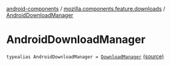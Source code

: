 [android-components](../index.md) / [mozilla.components.feature.downloads](index.md) / [AndroidDownloadManager](./-android-download-manager.md)

# AndroidDownloadManager

`typealias AndroidDownloadManager = `[`DownloadManager`](https://developer.android.com/reference/android/app/DownloadManager.html) [(source)](https://github.com/mozilla-mobile/android-components/blob/master/components/feature/downloads/src/main/java/mozilla/components/feature/downloads/DownloadManager.kt#L25)
